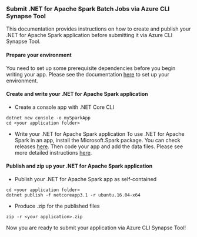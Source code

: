 ### Submit .NET for Apache Spark Batch Jobs via Azure CLI Synapse Tool
This documentation provides instructions on how to create and publish your .NET for Apache Spark application before submitting it via Azure CLI Synapse Tool.

#### Prepare your environment
You need to set up some prerequisite dependencies before you begin writing your app. Please see the documentation [here](https://docs.microsoft.com/en-us/dotnet/spark/tutorials/get-started#prepare-your-environment) to set up your environment.

#### Create and write your .NET for Apache Spark application

- Create a console app with .NET Core CLI
```
dotnet new console -o mySparkApp
cd <your application folder>
```

- Write your .NET for Apache Spark application
To use .NET for Apache Spark in an app, install the Microsoft.Spark package. You can check releases [here](https://github.com/dotnet/spark/releases). Then code your app and add the data files. Please see more detailed instructions [here](https://docs.microsoft.com/en-us/dotnet/spark/tutorials/get-started#write-a-net-for-apache-spark-app).

#### Publish and zip up your .NET for Apache Spark application

- Publish your .NET for Apache Spark app as self-contained
```
cd <your application folder>
dotnet publish -f netcoreapp3.1 -r ubuntu.16.04-x64
```

- Produce <your application>.zip for the published files
```
zip -r <your application>.zip
```

Now you are ready to submit your application via Azure CLI Synapse Tool!



